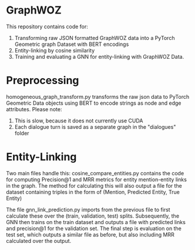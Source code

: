 # GraphWOZ

This repository contains code for:
1) Transforming raw JSON formatted GraphWOZ data into a PyTorch Geometric graph Dataset with BERT encodings
2) Entity-linking by cosine similarity
3) Training and evaluating a GNN for entity-linking with GraphWOZ Data.

# Preprocessing

homogeneous_graph_transform.py transforms the raw json data to PyTorch Geometric Data objects using BERT to encode strings as node and edge attributes.
Please note: 
1) This is slow, because it does not currently use CUDA 
2) Each dialogue turn is saved as a separate graph in the "dialogues" folder

# Entity-Linking

Two main files handle this: cosine_compare_entities.py contains the code for computing Precision@1 and MRR metrics for entity mention-entity links in the graph.
The method for calculating this will also output a file for the dataset containing triples in the form of (Mention, Predicted Entity, True Entity)

The file gnn_link_prediction.py imports from the previous file to first calculate these over the (train, validation, test) splits.
Subsequently, the GNN then trains on the train dataset and outputs a file with predicted links and precision@1 for the validation set.
The final step is evaluation on the test set, which outputs a similar file as before, but also including MRR calculated over the output.
